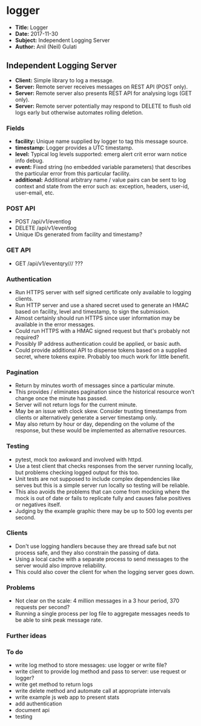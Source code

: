<!-- vim: set ft=markdown spell: -->
# logger

- **Title:**    Logger
- **Date:**     2017-11-30
- **Subject:**  Independent Logging Server
- **Author:**   Anil (Neil) Gulati

## Independent Logging Server

- **Client:**   Simple library to log a message.
- **Server:**   Remote server receives messages on REST API (POST only).
- **Server:**   Remote server also presents REST API for analysing logs (GET only).
- **Server:**   Remote server potentially may respond to DELETE to flush old logs early but otherwise automates rolling deletion.

### Fields

- **facility:**     Unique name supplied by logger to tag this message source.
- **timestamp:**    Logger provides a UTC timestamp.
- **level:**        Typical log levels supported: emerg alert crit error warn notice info debug.
- **event:**        Fixed string (no embedded variable parameters) that describes the particular error from this particular facility.
- **additional:**   Additional arbitrary name / value pairs can be sent to log context and state from the error such as: exception, headers, user-id, user-email, etc.

### POST API

- POST /api/v1/eventlog
- DELETE /api/v1/eventlog
- Unique IDs generated from facility and timestamp?

### GET API

- GET /api/v1/eventqry/// ???

### Authentication

- Run HTTPS server with self signed certificate only available to logging clients.
- Run HTTP server and use a shared secret used to generate an HMAC based on facility, level and timestamp, to sign the submission.
- Almost certainly should run HTTPS since user information may be available in the error messages.
- Could run HTTPS with a HMAC signed request but that's probably not required?
- Possibly IP address authentication could be applied, or basic auth.
- Could provide additional API to dispense tokens based on a supplied secret, where tokens expire. Probably too much work for little benefit.

### Pagination

- Return by minutes worth of messages since a particular minute.
- This provides / eliminates pagination since the historical resource won't change once the minute has passed.
- Server will not return logs for the current minute.
- May be an issue with clock skew. Consider trusting timestamps from clients or alternatively generate a server timestamp only.
- May also return by hour or day, depending on the volume of the response, but these would be implemented as alternative resources.

### Testing

- pytest, mock too awkward and involved with httpd.
- Use a test client that checks responses from the server running locally, but problems checking logged output for this too.
- Unit tests are not supposed to include complex dependencies like serves but this is a simple server run locally so testing will be reliable.
- This also avoids the problems that can come from mocking where the mock is out of date or fails to replicate fully and causes false positives or negatives itself.
- Judging by the example graphic there may be up to 500 log events per second.

### Clients

- Don't use logging handlers because they are thread safe but not process safe, and they also constrain the passing of data.
- Using a local cache with a separate process to send messages to the server would also improve reliability.
- This could also cover the client for when the logging server goes down.

### Problems

- Not clear on the scale: 4 million messages in a 3 hour period, 370 requests per second?
- Running a single process per log file to aggregate messages needs to be able to sink peak message rate.

### Further ideas

### To do

- write log method to store messages: use logger or write file?
- write client to provide log method and pass to server: use request or logger?
- write get method to return logs
- write delete method and automate call at appropriate intervals
- write example js web app to present stats
- add authentication
- document api
- testing


